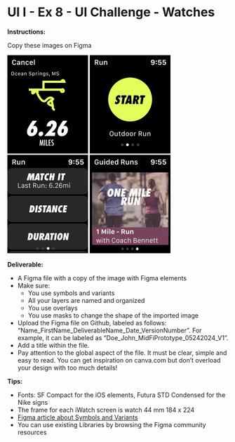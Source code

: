# UI I - Ex 8 - UI Challenge - Watches

**Instructions:** 

Copy these images on Figma

![Screen1](Watch1.png)
![Screen2](Watch2.png)
![Screen3](Watch3.png)
![Screen4](Watch4.png)


**Deliverable:** 

- A Figma file with a copy of the image with Figma elements
- Make sure:
    - You use symbols and variants
    - All your layers are named and organized
    - You use overlays
    - You use masks to change the shape of the imported image
- Upload the Figma file on Github, labeled as follows: “Name_FirstName_DeliverableName_Date_VersionNumber”. For example, it can be labeled as “Doe_John_MidFiPrototype_05242024_V1”.
- Add a title within the file.
- Pay attention to the global aspect of the file. It must be clear, simple and easy to read. You can get inspiration on canva.com but don’t overload your design with too much details!

**Tips:** 

- Fonts: SF Compact for the iOS elements,  Futura STD Condensed for the Nike signs
- The frame for each iWatch screen is watch 44 mm 184 x 224
- [Figma article about Symbols and Variants](https://help.figma.com/hc/en-us/articles/360056440594-Create-and-use-variants)
- You can use existing Libraries by browsing the Figma community resources